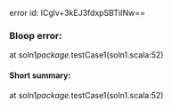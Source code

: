 error id: ICglv+3kEJ3fdxpSBTiINw==
### Bloop error:

at soln1$package$.testCase1(soln1.scala:52)
#### Short summary: 

at soln1$package$.testCase1(soln1.scala:52)